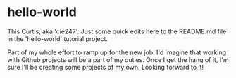 # hello-world

This Curtis, aka 'cie247'. Just some quick edits here to the README.md file in the 'hello-world' tutorial project.

Part of my whole effort to ramp up for the new job. I'd imagine that working with Github projects will be a part of my duties. Once I get the hang of it, I'm sure I'll be creating some projects of my own. Looking forward to it!
